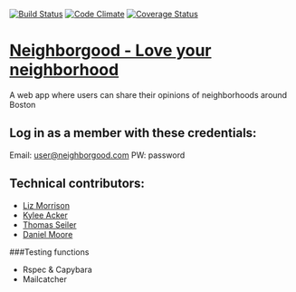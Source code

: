 [![Build Status](https://travis-ci.org/lizmorr/Neighborgood.svg?branch=master)](https://travis-ci.org/lizmorr/Neighborgood) [![Code Climate](https://codeclimate.com/github/lizmorr/Neighborgood.png)](https://codeclimate.com/github/lizmorr/Neighborgood) [![Coverage Status](https://coveralls.io/repos/lizmorr/Neighborgood/badge.png)](https://coveralls.io/r/lizmorr/Neighborgood)

# [Neighborgood - Love your neighborhood](http://neighborgood.herokuapp.com/)

A web app where users can share their opinions of neighborhoods around Boston

## Log in as a member with these credentials:
Email: user@neighborgood.com
PW: password

## Technical contributors:
+ [Liz Morrison](https://github.com/lizmorr)
+ [Kylee Acker](https://github.com/kyjoya)
+ [Thomas Seiler](https://github.com/ectomorph314)
+ [Daniel Moore](https://github.com/Dodie324)

###Testing functions
+ Rspec & Capybara
+ Mailcatcher
